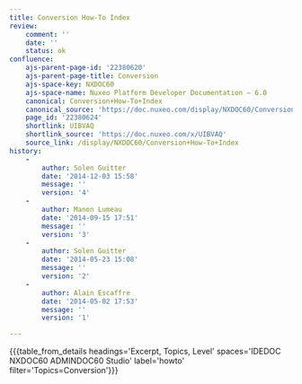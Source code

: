 ```yaml
---
title: Conversion How-To Index
review:
    comment: ''
    date: ''
    status: ok
confluence:
    ajs-parent-page-id: '22380620'
    ajs-parent-page-title: Conversion
    ajs-space-key: NXDOC60
    ajs-space-name: Nuxeo Platform Developer Documentation — 6.0
    canonical: Conversion+How-To+Index
    canonical_source: 'https://doc.nuxeo.com/display/NXDOC60/Conversion+How-To+Index'
    page_id: '22380624'
    shortlink: UIBVAQ
    shortlink_source: 'https://doc.nuxeo.com/x/UIBVAQ'
    source_link: /display/NXDOC60/Conversion+How-To+Index
history:
    -
        author: Solen Guitter
        date: '2014-12-03 15:58'
        message: ''
        version: '4'
    -
        author: Manon Lumeau
        date: '2014-09-15 17:51'
        message: ''
        version: '3'
    -
        author: Solen Guitter
        date: '2014-05-23 15:08'
        message: ''
        version: '2'
    -
        author: Alain Escaffre
        date: '2014-05-02 17:53'
        message: ''
        version: '1'

---
```

{{{table_from_details headings='Excerpt, Topics, Level' spaces='IDEDOC NXDOC60 ADMINDOC60 Studio' label='howto' filter='Topics=Conversion'}}}
